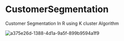 # CustomerSegmentation

Customer Segmentation In R using K cluster Algorithm 


![a375e26d-1388-4d1a-9a5f-899b9594a1f9](https://user-images.githubusercontent.com/96556167/202932999-24126b39-1526-460f-b86c-1610501756b1.png)
